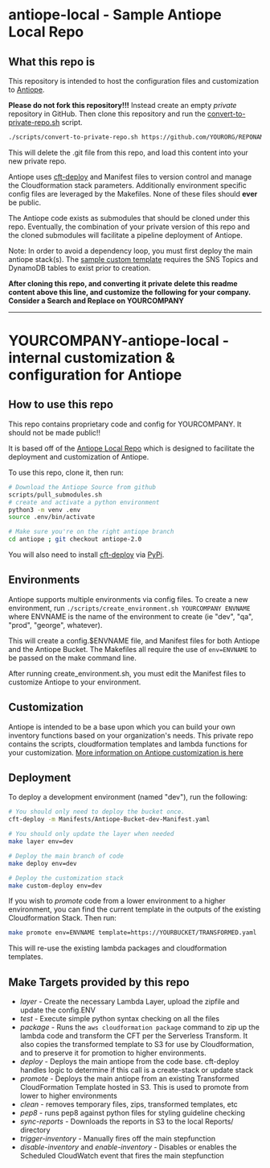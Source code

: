 # antiope-local - Sample Antiope Local Repo

## What this repo is
This repository is intended to host the configuration files and customization to [Antiope](https://github.com/jchrisfarris/antiope).

**Please do not fork this repository!!!** Instead create an empty *private* repository in GitHub. Then clone this repository and run the [convert-to-private-repo.sh](https://github.com/jchrisfarris/antiope-local/blob/main/scripts/convert-to-private-repo.sh) script.
```bash
./scripts/convert-to-private-repo.sh https://github.com/YOURORG/REPONAME.git
```
This will delete the .git file from this repo, and load this content into your new private repo. 

Antiope uses [cft-deploy](https://github.com/jchrisfarris/cft-deploy) and Manifest files to version control and manage the Cloudformation stack parameters. Additionally environment specific config files are leveraged by the Makefiles. None of these files should **ever** be public.

The Antiope code exists as submodules that should be cloned under this repo. Eventually, the combination of your private version of this repo and the cloned submodules will facilitate a pipeline deployment of Antiope.

Note: In order to avoid a dependency loop, you must first deploy the main antiope stack(s). The [sample custom template](https://github.com/jchrisfarris/antiope-local/blob/main/cloudformation/SAMPLE-Custom-Antiope-Template.yaml) requires the SNS Topics and DynamoDB tables to exist prior to creation.


**After cloning this repo, and converting it private delete this readme content above this line, and customize the following for your company. Consider a Search and Replace on YOURCOMPANY**

-----

# YOURCOMPANY-antiope-local - internal customization & configuration for Antiope

## How to use this repo
This repo contains proprietary code and config for YOURCOMPANY. It should not be made public!!

It is based off of the [Antiope Local Repo](https://github.com/jchrisfarris/antiope-local) which is designed to facilitate the deployment and customization of Antiope.

To use this repo, clone it, then run:
```bash
# Download the Antiope Source from github
scripts/pull_submodules.sh
# create and activate a python environment
python3 -m venv .env
source .env/bin/activate

# Make sure you're on the right antiope branch
cd antiope ; git checkout antiope-2.0

```

You will also need to install [cft-deploy](https://github.com/jchrisfarris/cft-deploy) via [PyPi](https://pypi.org/project/cftdeploy/).

## Environments
Antiope supports multiple environments via config files. To create a new environment, run `./scripts/create_environment.sh YOURCOMPANY ENVNAME` where ENVNAME is the name of the environment to create (ie "dev", "qa", "prod", "george", whatever).

This will create a config.$ENVNAME file, and Manifest files for both Antiope and the Antiope Bucket. The Makefiles all require the use of `env=ENVNAME` to be passed on the make command line.

After running create_environment.sh, you must edit the Manifest files to customize Antiope to your environment.

## Customization
Antiope is intended to be a base upon which you can build your own inventory functions based on your organization's needs. This private repo contains the scripts, cloudformation templates and lambda functions for your customization. [More information on Antiope customization is here](https://github.com/jchrisfarris/antiope/blob/development/docs/Customizations.md)



## Deployment
To deploy a development environment (named "dev"), run the following:

```bash
# You should only need to deploy the bucket once.
cft-deploy -m Manifests/Antiope-Bucket-dev-Manifest.yaml

# You should only update the layer when needed
make layer env=dev

# Deploy the main branch of code
make deploy env=dev

# Deploy the customization stack
make custom-deploy env=dev
```

If you wish to _promote_ code from a lower environment to a higher environment, you can find the current template in the outputs of the existing Cloudformation Stack. Then run:

```bash
make promote env=ENVNAME template=https://YOURBUCKET/TRANSFORMED.yaml
```

This will re-use the existing lambda packages and cloudformation templates.


## Make Targets provided by this repo

* *layer* - Create the necessary Lambda Layer, upload the zipfile and update the config.ENV
* *test* - Execute simple python syntax checking on all the files
* *package* - Runs the `aws cloudformation package` command to zip up the lambda code and transform the CFT per the Serverless Transform. It also copies the transformed template to S3 for use by Cloudformation, and to preserve it for promotion to higher environments.
* *deploy* - Deploys the main antiope from the code base. cft-deploy handles logic to determine if this call is a create-stack or update stack
* *promote* - Deploys the main antiope from an existing Transformed CloudFormation Template hosted in S3. This is used to promote from lower to higher environments
* *clean* - removes temporary files, zips, transformed templates, etc
* *pep8* - runs pep8 against python files for styling guideline checking
* *sync-reports* - Downloads the reports in S3 to the local Reports/ directory
* *trigger-inventory* - Manually fires off the main stepfunction
* *disable-inventory* and *enable-inventory* - Disables or enables the Scheduled CloudWatch event that fires the main stepfunction
